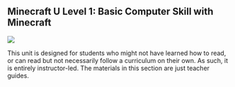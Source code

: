 ## Minecraft U Level 1: Basic Computer Skill with Minecraft

![](level1.png)

This unit is designed for students who might not have learned how to read, or can read but not necessarily follow a curriculum on their own. As such, it is entirely instructor-led. The materials in this section are just teacher guides.
